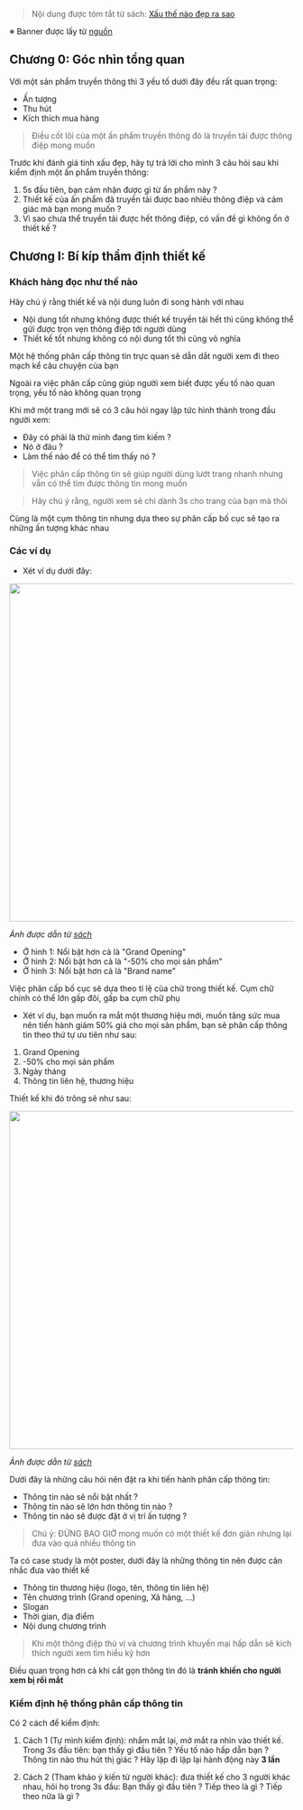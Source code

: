 > Nội dung được tóm tắt từ sách: [Xấu thế nào đẹp ra sao](https://tiki.vn/xau-the-nao-dep-ra-sao-bi-kip-tham-dinh-thiet-ke-trong-marketing-tai-ban-lan-thu-tu-p8274320.html)

※ Banner được lấy từ [nguồn](https://www.brandsvietnam.com/10489-Xau-the-nao-Dep-ra-sao-Loi-giai-nao-cho-nhung-tran-tro-cua-Marketer)

## Chương 0: Góc nhìn tổng quan

Với một sản phẩm truyền thông thì 3 yếu tố dưới đây đều rất quan trọng:
- Ấn tượng
- Thu hút
- Kích thích mua hàng

> Điều cốt lõi của một ấn phẩm truyền thông đó là truyền tải được thông điệp mong muốn

Trước khi đánh giá tính xấu đẹp, hãy tự trả lời cho mình 3 câu hỏi sau khi kiểm định một ấn phẩm truyền thông:

1. 5s đầu tiên, bạn cảm nhận được gì từ ấn phẩm này ?
2. Thiết kế của ấn phẩm đã truyền tải được bao nhiêu thông điệp và cảm giác mà bạn mong muốn ?
3. Vì sao chưa thể truyền tải được hết thông điệp, có vấn đề gì không ổn ở thiết kế ?

## Chương I: Bí kíp thẩm định thiết kế

### Khách hàng đọc như thế nào
	
Hãy chú ý rằng thiết kế và nội dung luôn đi song hành với nhau
 * Nội dung tốt nhưng không được thiết kế truyền tải hết thì cũng không thể gửi được trọn vẹn thông điệp tới người dùng
 * Thiết kế tốt nhưng không có nội dung tốt thì cũng vô nghĩa

Một hệ thống phân cấp thông tin trực quan sẽ dẫn dắt người xem đi theo mạch kể câu chuyện của bạn

Ngoài ra việc phân cấp cũng giúp người xem biết được yếu tố nào quan trọng, yếu tố nào không quan trọng

Khi mở một trang mới sẽ có 3 câu hỏi ngay lập tức hình thành trong đầu người xem:
- Đây có phải là thứ mình đang tìm kiếm ?
- Nó ở đâu ?
- Làm thế nào để có thể tìm thấy nó ?

> Việc phân cấp thông tin sẽ giúp người dùng lướt trang nhanh nhưng vẫn có thể tìm được thông tin mong muốn

> Hãy chú ý rằng, người xem sẽ chỉ dành 3s cho trang của bạn mà thôi

Cùng là một cụm thông tin nhưng dựa theo sự phân cấp bố cục sẽ tạo ra những ấn tượng khác nhau

### Các ví dụ

- Xét ví dụ dưới đây:

<img src="https://user-images.githubusercontent.com/15076665/94341630-e9c9ec00-0045-11eb-92bb-73e71066e403.jpg" width="600">

*Ảnh được dẫn từ [sách](https://tiki.vn/xau-the-nao-dep-ra-sao-bi-kip-tham-dinh-thiet-ke-trong-marketing-tai-ban-lan-thu-tu-p8274320.html)*

- Ở hình 1: Nổi bật hơn cả là "Grand Opening"
- Ở hình 2: Nổi bật hơn cả là "-50% cho mọi sản phẩm"
- Ở hình 3: Nổi bật hơn cả là "Brand name"

Việc phân cấp bố cục sẽ dựa theo tỉ lệ của chữ trong thiết kế. Cụm chữ chính có thể lớn gấp đôi, gấp ba cụm chữ phụ

- Xét ví dụ, bạn muốn ra mắt một thương hiệu mới, muốn tăng sức mua nên tiến hành giảm 50% giá cho mọi sản phẩm, bạn sẽ phân cấp thông tin theo thứ tự ưu tiên như sau:

1. Grand Opening
2. -50% cho mọi sản phẩm
3. Ngày tháng
4. Thông tin liên hệ, thương hiệu

Thiết kế khi đó trông sẽ như sau:

<img src="https://user-images.githubusercontent.com/15076665/96336310-c4b32100-10b9-11eb-9d31-25c1805729c4.jpg" width="600">

*Ảnh được dẫn từ [sách](https://tiki.vn/xau-the-nao-dep-ra-sao-bi-kip-tham-dinh-thiet-ke-trong-marketing-tai-ban-lan-thu-tu-p8274320.html)*

Dưới đây là những câu hỏi nên đặt ra khi tiến hành phân cấp thông tin:
- Thông tin nào sẽ nổi bật nhất ?
- Thông tin nào sẽ lớn hơn thông tin nào ?
- Thông tin nào sẽ được đặt ở vị trí ấn tượng ?

> Chú ý: ĐỪNG BAO GIỜ mong muốn có một thiết kế đơn giản nhưng lại đưa vào quá nhiều thông tin

Ta có case study là một poster, dưới đây là những thông tin nên được cân nhắc đưa vào thiết kế

- Thông tin thương hiệu (logo, tên, thông tin liên hệ)
- Tên chương trình (Grand opening, Xả hàng, ...)
- Slogan
- Thời gian, địa điểm
- Nội dung chương trình

> Khi một thông điệp thú vị và chương trình khuyến mại hấp dẫn sẽ kích thích người xem tìm hiểu kỹ hơn

Điều quan trọng hơn cả khi cắt gọn thông tin đó là **tránh khiến cho người xem bị rối mắt**

### Kiểm định hệ thống phân cấp thông tin

Có 2 cách để kiểm định:

1. Cách 1 (Tự mình kiểm định): nhắm mắt lại, mở mắt ra nhìn vào thiết kế. Trong 3s đầu tiên: bạn thấy gì đầu tiên ? Yếu tố nào hấp dẫn bạn ? Thông tin nào thu hút thị giác ? Hãy lặp đi lặp lại hành động này **3 lần**

2. Cách 2 (Tham khảo ý kiến từ người khác): đưa thiết kế cho 3 người khác nhau, hỏi họ trong 3s đầu: Bạn thấy gì đầu tiên ? Tiếp theo là gì ? Tiếp theo nữa là gì ?
